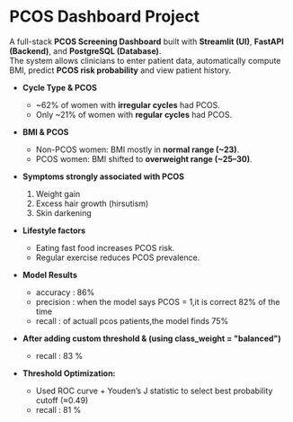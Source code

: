 # PCOS Dashboard Project
A full-stack **PCOS Screening Dashboard** built with **Streamlit (UI)**, **FastAPI (Backend)**, and **PostgreSQL (Database)**.  
The system allows clinicians to enter patient data, automatically compute BMI, predict **PCOS risk probability** and view patient history.


- **Cycle Type & PCOS**  
  - ~62% of women with **irregular cycles** had PCOS.  
  - Only ~21% of women with **regular cycles** had PCOS.  

- **BMI & PCOS**  
  - Non-PCOS women: BMI mostly in **normal range (~23)**.  
  - PCOS women: BMI shifted to **overweight range (~25–30)**.  

- **Symptoms strongly associated with PCOS**  
  1. Weight gain
  2. Excess hair growth (hirsutism)
  3. Skin darkening 

- **Lifestyle factors**  
  - Eating fast food increases PCOS risk.  
  - Regular exercise reduces PCOS prevalence.  

- **Model Results**  
  - accuracy : 86%
  - precision : when the model says PCOS = 1,it is correct 82% of 
    the time
  - recall : of actuall pcos patients,the model finds 75% 

- **After adding custom threshold & (using class_weight = "balanced")**  
  - recall : 83 %
  
- **Threshold Optimization:**
  - Used ROC curve + Youden’s J statistic to select best probability cutoff (≈0.49)
  - recall : 81 %
